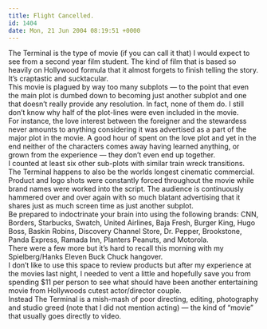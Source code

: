 ```yaml
---
title: Flight Cancelled.
id: 1404
date: Mon, 21 Jun 2004 08:19:51 +0000
---
```


The Terminal is the type of movie (if you can call it that) I would expect to see from a second year film student. The kind of film that is based so heavily on Hollywood formula that it almost forgets to finish telling the story.  
 It’s craptastic and sucktacular.  
 This movie is plagued by way too many subplots — to the point that even the main plot is dumbed down to becoming just another subplot and one that doesn’t really provide any resolution. In fact, none of them do. I still don’t know why half of the plot-lines were even included in the movie.  
 For instance, the love interest between the foreigner and the stewardess never amounts to anything considering it was advertised as a part of the major plot in the movie. A good hour of spent on the love plot and yet in the end neither of the characters comes away having learned anything, or grown from the experience — they don’t even end up together.  
 I counted at least six other sub-plots with similar train wreck transitions.  
 The Terminal happens to also be the worlds longest cinematic commercial. Product and logo shots were constantly forced throughout the movie while brand names were worked into the script. The audience is continuously hammered over and over again with so much blatant advertising that it shares just as much screen time as just another subplot.  
 Be prepared to indoctrinate your brain into using the following brands: CNN, Borders, Starbucks, Swatch, United Airlines, Baja Fresh, Burger King, Hugo Boss, Baskin Robins, Discovery Channel Store, Dr. Pepper, Brookstone, Panda Express, Ramada Inn, Planters Peanuts, and Motorola.  
 There were a few more but it’s hard to recall this morning with my Spielberg/Hanks Eleven Buck Chuck hangover.  
 I don’t like to use this space to review products but after my experience at the movies last night, I needed to vent a little and hopefully save you from spending $11 per person to see what should have been another entertaining movie from Hollywoods cutest actor/director couple.  
 Instead The Terminal is a mish-mash of poor directing, editing, photography and studio greed (note that I did not mention acting) — the kind of “movie” that usually goes directly to video.


